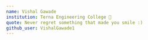 ```yaml
---
name: Vishal Gawade
institution: Terna Engineering College 🚩 
quote: Never regret something that made you smile :) 
github_user: VishalGawade1
---
```

